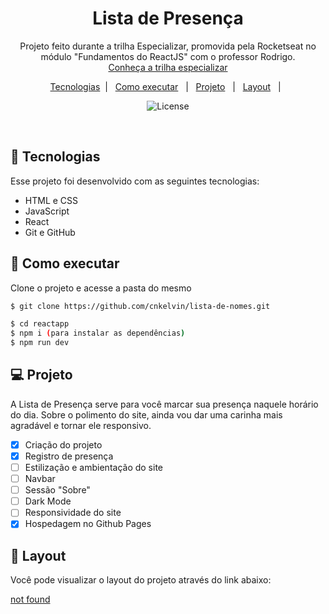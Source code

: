 <h1 align="center"> Lista de Presença </h1>

<p align="center">
Projeto feito durante a trilha Especializar, promovida pela Rocketseat no módulo "Fundamentos do ReactJS" com o professor Rodrigo. <br/>
<a href="https://app.rocketseat.com.br/discover-2022/trails/especializar">Conheça a trilha especializar</a>
</p>

<p align="center">
  <a href="#-tecnologias">Tecnologias</a>&nbsp;&nbsp;|&nbsp;&nbsp;
  <a href="#-como-executar">Como executar</a>&nbsp;&nbsp; |&nbsp;&nbsp;
  <a href="#-projeto">Projeto</a>&nbsp;&nbsp; |&nbsp;&nbsp;
  <a href="#-layout">Layout</a>&nbsp;&nbsp; |&nbsp;&nbsp;
</p>

<p align="center">
  <img alt="License" src="https://img.shields.io/static/v1?label=license&message=MIT&color=49AA26&labelColor=000000">
</p>

<br>

## 🧪 Tecnologias

Esse projeto foi desenvolvido com as seguintes tecnologias:

- HTML e CSS
- JavaScript
- React
- Git e GitHub

## 🚀 Como executar

Clone o projeto e acesse a pasta do mesmo

```bash
$ git clone https://github.com/cnkelvin/lista-de-nomes.git

$ cd reactapp
$ npm i (para instalar as dependências)
$ npm run dev

```

## 💻 Projeto

A Lista de Presença serve para você marcar sua presença naquele horário do dia. Sobre o polimento do site, ainda vou dar uma carinha mais agradável e tornar ele responsivo.

- [x] Criação do projeto
- [x] Registro de presença
- [ ] Estilização e ambientação do site
- [ ] Navbar
- [ ] Sessão "Sobre"
- [ ] Dark Mode
- [ ] Responsividade do site
- [x] Hospedagem no Github Pages

## 🔖 Layout

Você pode visualizar o layout do projeto através do link abaixo:

[not found](https://notfound.com/)

